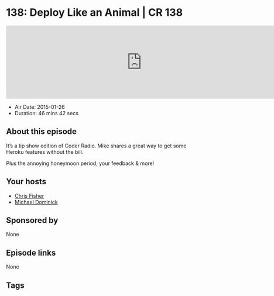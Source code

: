# 138: Deploy Like an Animal | CR 138

<iframe src="https://player.fireside.fm/v2/MLf2ZzhC+mJjBnR7s?theme=dark" width="740" height="200" frameborder="0" scrolling="no"></iframe>

* Air Date: 2015-01-26
* Duration: 46 mins 42 secs

## About this episode

It’s a tip show edition of Coder Radio. Mike shares a great way to get some Heroku features without the bill.

Plus the annoying honeymoon period, your feedback & more!

## Your hosts
* [Chris Fisher](https://coder.show/hosts/chrislas)
* [Michael Dominick](https://coder.show/hosts/michael)

## Sponsored by

None



## Episode links

None



## Tags

